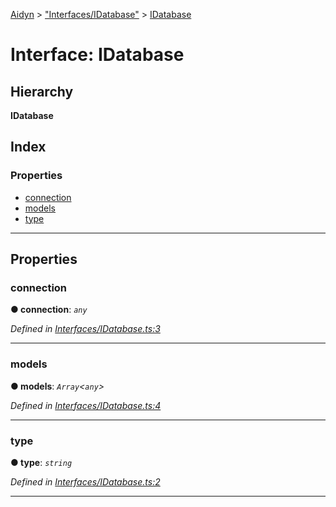 [Aidyn](../README.md) > ["Interfaces/IDatabase"](../modules/_interfaces_idatabase_.md) > [IDatabase](../interfaces/_interfaces_idatabase_.idatabase.md)

# Interface: IDatabase

## Hierarchy

**IDatabase**

## Index

### Properties

* [connection](_interfaces_idatabase_.idatabase.md#connection)
* [models](_interfaces_idatabase_.idatabase.md#models)
* [type](_interfaces_idatabase_.idatabase.md#type)

---

## Properties

<a id="connection"></a>

###  connection

**● connection**: *`any`*

*Defined in [Interfaces/IDatabase.ts:3](https://github.com/PaulEndri/aidyn/blob/a12a15f/src/Interfaces/IDatabase.ts#L3)*

___
<a id="models"></a>

###  models

**● models**: *`Array`<`any`>*

*Defined in [Interfaces/IDatabase.ts:4](https://github.com/PaulEndri/aidyn/blob/a12a15f/src/Interfaces/IDatabase.ts#L4)*

___
<a id="type"></a>

###  type

**● type**: *`string`*

*Defined in [Interfaces/IDatabase.ts:2](https://github.com/PaulEndri/aidyn/blob/a12a15f/src/Interfaces/IDatabase.ts#L2)*

___

